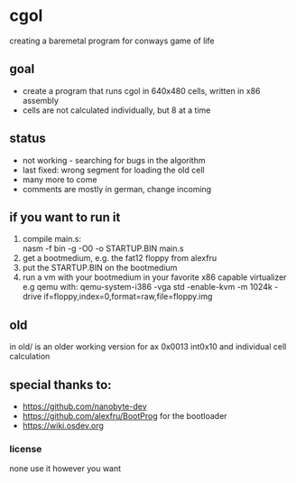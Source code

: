 # cgol
creating a baremetal program for conways game of life

## goal
- create a program that runs cgol in 640x480 cells, written in x86 assembly
- cells are not calculated individually, but 8 at a time

## status
- not working - searching for bugs in the algorithm
- last fixed: wrong segment for loading the old cell
- many more to come
- comments are mostly in german, change incoming

## if you want to run it
1. compile main.s:
<br   />nasm -f bin -g -O0 -o STARTUP.BIN main.s
2. get a bootmedium, e.g. the fat12 floppy from alexfru 
3. put the STARTUP.BIN on the bootmedium
4. run a vm with your bootmedium in your favorite x86 capable virtualizer
<br   />e.g qemu with: qemu-system-i386 -vga std -enable-kvm -m 1024k -drive if=floppy,index=0,format=raw,file=floppy.img

## old
in old/ is an older working version for ax 0x0013 int0x10
and individual cell calculation

## special thanks to: 
- https://github.com/nanobyte-dev
- https://github.com/alexfru/BootProg   for the bootloader
- https://wiki.osdev.org

### license
none use it however you want
